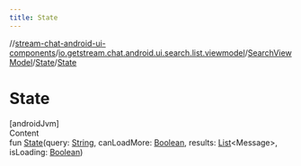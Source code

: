 ```yaml
---
title: State
---
```

//[stream-chat-android-ui-components](../../../../index.md)/[io.getstream.chat.android.ui.search.list.viewmodel](../../index.md)/[SearchViewModel](../index.md)/[State](index.md)/[State](State.md)



# State  
[androidJvm]  
Content  
fun [State](State.md)(query: [String](https://kotlinlang.org/api/latest/jvm/stdlib/kotlin/-string/index.html), canLoadMore: [Boolean](https://kotlinlang.org/api/latest/jvm/stdlib/kotlin/-boolean/index.html), results: [List](https://kotlinlang.org/api/latest/jvm/stdlib/kotlin.collections/-list/index.html)&lt;Message&gt;, isLoading: [Boolean](https://kotlinlang.org/api/latest/jvm/stdlib/kotlin/-boolean/index.html))  



